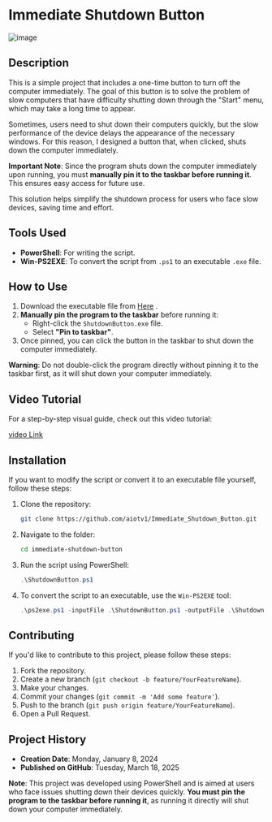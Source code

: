 # Immediate Shutdown Button

![image](https://github.com/user-attachments/assets/18cbcbbc-2993-4543-9034-4f2c34e086c5)


## Description

This is a simple project that includes a one-time button to turn off the computer immediately. The goal of this button is to solve the problem of slow computers that have difficulty shutting down through the "Start" menu, which may take a long time to appear.

Sometimes, users need to shut down their computers quickly, but the slow performance of the device delays the appearance of the necessary windows. For this reason, I designed a button that, when clicked, shuts down the computer immediately. 

**Important Note**: Since the program shuts down the computer immediately upon running, you must **manually pin it to the taskbar before running it**. This ensures easy access for future use.

This solution helps simplify the shutdown process for users who face slow devices, saving time and effort.

## Tools Used

- **PowerShell**: For writing the script.
- **Win-PS2EXE**: To convert the script from `.ps1` to an executable `.exe` file.

## How to Use

1. Download the executable file from [Here](https://github.com/aiotv1/Immediate_Shutdown_Button/raw/refs/heads/main/shutdown.exe) .
2. **Manually pin the program to the taskbar** before running it:
   - Right-click the `ShutdownButton.exe` file.
   - Select **"Pin to taskbar"**.
3. Once pinned, you can click the button in the taskbar to shut down the computer immediately.

**Warning**: Do not double-click the program directly without pinning it to the taskbar first, as it will shut down your computer immediately.

## Video Tutorial

For a step-by-step visual guide, check out this video tutorial:

[video Link](https://youtu.be/qEMoOITTbgY)

## Installation

If you want to modify the script or convert it to an executable file yourself, follow these steps:

1. Clone the repository:
   ```bash
   git clone https://github.com/aiotv1/Immediate_Shutdown_Button.git
    ```
2. Navigate to the folder:
   ```bash
   cd immediate-shutdown-button
   ```
3. Run the script using PowerShell:
   ```powershell
   .\ShutdownButton.ps1
   ```
4. To convert the script to an executable, use the `Win-PS2EXE` tool:
   ```powershell
   .\ps2exe.ps1 -inputFile .\ShutdownButton.ps1 -outputFile .\ShutdownButton.exe
   ```

## Contributing

If you'd like to contribute to this project, please follow these steps:

1. Fork the repository.
2. Create a new branch (`git checkout -b feature/YourFeatureName`).
3. Make your changes.
4. Commit your changes (`git commit -m 'Add some feature'`).
5. Push to the branch (`git push origin feature/YourFeatureName`).
6. Open a Pull Request.


## Project History

- **Creation Date**: Monday, January 8, 2024
- **Published on GitHub**: Tuesday, March 18, 2025


**Note**: This project was developed using PowerShell and is aimed at users who face issues shutting down their devices quickly. **You must pin the program to the taskbar before running it**, as running it directly will shut down your computer immediately.
